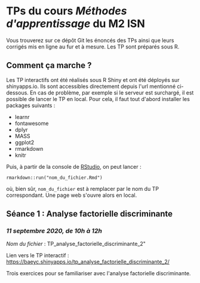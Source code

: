 # TPs du cours *Méthodes d'apprentissage* du M2 ISN

Vous trouverez sur ce dépôt Git les énoncés des TPs ainsi que leurs corrigés mis en ligne au fur et à mesure. Les TP sont préparés sous R.

## Comment ça marche ?
Les TP interactifs ont été réalisés sous R Shiny et ont été déployés sur shinyapps.io. Ils sont accessibles directement depuis l'url mentionné ci-dessous. En cas de problème, par exemple si le serveur est surchargé, il est possible de lancer le TP en local.
Pour cela, il faut tout d'abord installer les packages suivants :
 - learnr
 - fontawesome
 - dplyr
 - MASS
 - ggplot2
 - rmarkdown
 - knitr
 
Puis, à partir de la console de [RStudio](https://rstudio.com/), on peut lancer :
```
rmarkdown::run("nom_du_fichier.Rmd")
```
où, bien sûr, `nom_du_fichier` est à remplacer par le nom du TP correspondant. Une page web s'ouvre alors en local.

## Séance 1 : Analyse factorielle discriminante
### *11 septembre 2020, de 10h à 12h*

*Nom du fichier* : TP_analyse_factorielle_discriminante_2"

Lien vers le TP interactif : https://baeyc.shinyapps.io/tp_analyse_factorielle_discriminante_2/

Trois exercices pour se familiariser avec l'analyse factorielle discriminante.
